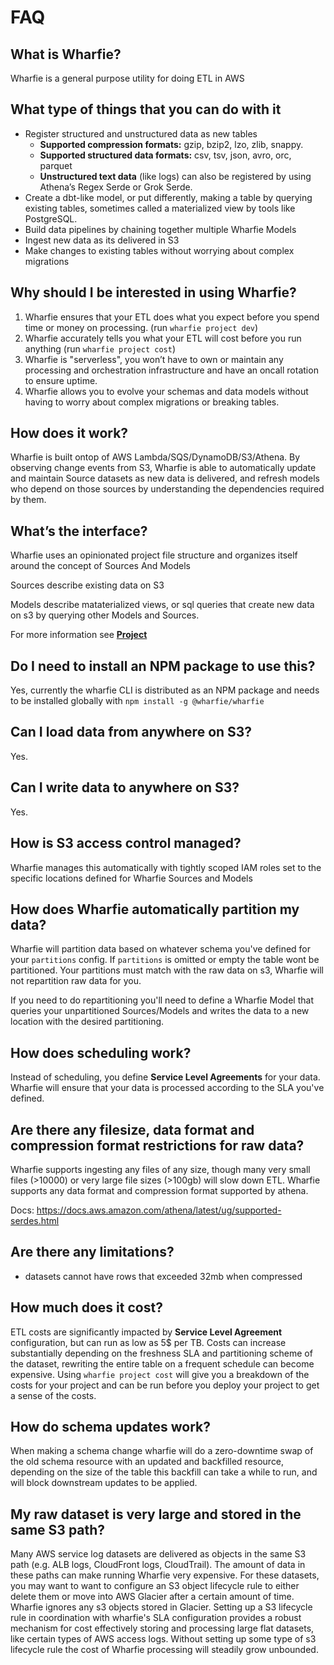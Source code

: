 # FAQ

## What is Wharfie?

Wharfie is a general purpose utility for doing ETL in AWS

## What type of things that you can do with it

- Register structured and unstructured data as new tables
  - **Supported compression formats:** gzip, bzip2, lzo, zlib, snappy.
  - **Supported structured data formats:** csv, tsv, json, avro, orc, parquet
  - **Unstructured text data** (like logs) can also be registered by using Athena’s Regex Serde or Grok Serde.
- Create a dbt-like model, or put differently, making a table by querying existing tables, sometimes called a materialized view by tools like PostgreSQL.
- Build data pipelines by chaining together multiple Wharfie Models
- Ingest new data as its delivered in S3
- Make changes to existing tables without worrying about complex migrations

## Why should I be interested in using Wharfie?

1. Wharfie ensures that your ETL does what you expect before you spend time or money on processing. (run `wharfie project dev`)
2. Wharfie accurately tells you what your ETL will cost before you run anything (run `wharfie project cost`)
3. Wharfie is "serverless", you won’t have to own or maintain any processing and orchestration infrastructure and have an oncall rotation to ensure uptime.
4. Wharfie allows you to evolve your schemas and data models without having to worry about complex migrations or breaking tables.

## How does it work?

Wharfie is built ontop of AWS Lambda/SQS/DynamoDB/S3/Athena. By observing change events from S3, Wharfie is able to automatically update and maintain Source datasets as new data is delivered, and refresh models who depend on those sources by understanding the dependencies required by them.

## What’s the interface?

Wharfie uses an opinionated project file structure and organizes itself around the concept of Sources And Models

Sources describe existing data on S3

Models describe mataterialized views, or sql queries that create new data on s3 by querying other Models and Sources.

For more information see **[Project](./docs/project.md)**

## Do I need to install an NPM package to use this?

Yes, currently the wharfie CLI is distributed as an NPM package and needs to be installed globally with `npm install -g @wharfie/wharfie`

## Can I load data from anywhere on S3?

Yes.

## Can I write data to anywhere on S3?

Yes.

## How is S3 access control managed?

Wharfie manages this automatically with tightly scoped IAM roles set to the specific locations defined for Wharfie Sources and Models

## How does Wharfie automatically partition my data?

Wharfie will partition data based on whatever schema you've defined for your `partitions` config. If `partitions` is omitted or empty the table wont be partitioned. Your partitions must match with the raw data on s3, Wharfie will not repartition raw data for you.

If you need to do repartitioning you'll need to define a Wharfie Model that queries your unpartitioned Sources/Models and writes the data to a new location with the desired partitioning.

## How does scheduling work?

Instead of scheduling, you define **Service Level Agreements** for your data. Wharfie will ensure that your data is processed according to the SLA you've defined.

## Are there any filesize, data format and compression format restrictions for raw data?

Wharfie supports ingesting any files of any size, though many very small files (>10000) or very large file sizes (>100gb) will slow down ETL. Wharfie supports any data format and compression format supported by athena.

Docs: https://docs.aws.amazon.com/athena/latest/ug/supported-serdes.html

## Are there any limitations?

- datasets cannot have rows that exceeded 32mb when compressed

## How much does it cost?

ETL costs are significantly impacted by **Service Level Agreement** configuration, but can run as low as 5\$ per TB. Costs can increase substantially depending on the freshness SLA and partitioning scheme of the dataset, rewriting the entire table on a frequent schedule can become expensive. Using `wharfie project cost` will give you a breakdown of the costs for your project and can be run before you deploy your project to get a sense of the costs.

## How do schema updates work?

When making a schema change wharfie will do a zero-downtime swap of the old schema resource with an updated and backfilled resource, depending on the size of the table this backfill can take a while to run, and will block downstream updates to be applied.

## My raw dataset is very large and stored in the same S3 path?

Many AWS service log datasets are delivered as objects in the same S3 path (e.g. ALB logs, CloudFront logs, CloudTrail). The amount of data in these paths can make running Wharfie very expensive. For these datasets, you may want to want to configure an S3 object lifecycle rule to either delete them or move into AWS Glacier after a certain amount of time. Wharfie ignores any s3 objects stored in Glacier. Setting up a S3 lifecycle rule in coordination with wharfie's SLA configuration provides a robust mechanism for cost effectively storing and processing large flat datasets, like certain types of AWS access logs. Without setting up some type of s3 lifecycle rule the cost of Wharfie processing will steadily grow unbounded.
